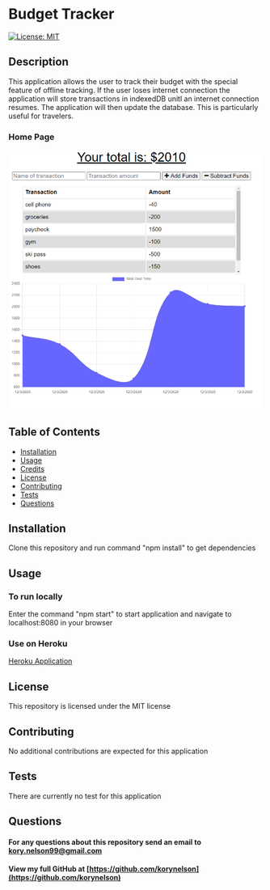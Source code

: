 # Budget Tracker
[![License: MIT](https://img.shields.io/badge/License-MIT-yellow.svg)](https://opensource.org/licenses/MIT)

## Description
This application allows the user to track their budget with the special feature of offline tracking.  If the user loses internet connection the application will store transactions in indexedDB unitl an internet connection resumes.  The application will then update the database.  This is particularly useful for travelers.
### Home Page
![noteapp](./assets/images/budgetTracker.PNG)

## Table of Contents
* [Installation](#installation)
* [Usage](#usage)
* [Credits](#credits)
* [License](#license)
* [Contributing](#Contributing)
* [Tests](#Tests)
* [Questions](#Questions)

## Installation
Clone this repository and run command "npm install" to get dependencies

## Usage
### To run locally
Enter the command "npm start" to start application and navigate to localhost:8080 in your browser
### Use on Heroku
[Heroku Application](https://korys-budget-app.herokuapp.com/)

## License
This repository is licensed under the MIT license

## Contributing
No additional contributions are expected for this application

## Tests
There are currently no test for this application

## Questions
#### For any questions about this repository send an email to kory.nelson99@gmail.com
#### View my full GitHub at [https://github.com/korynelson](https://github.com/korynelson)